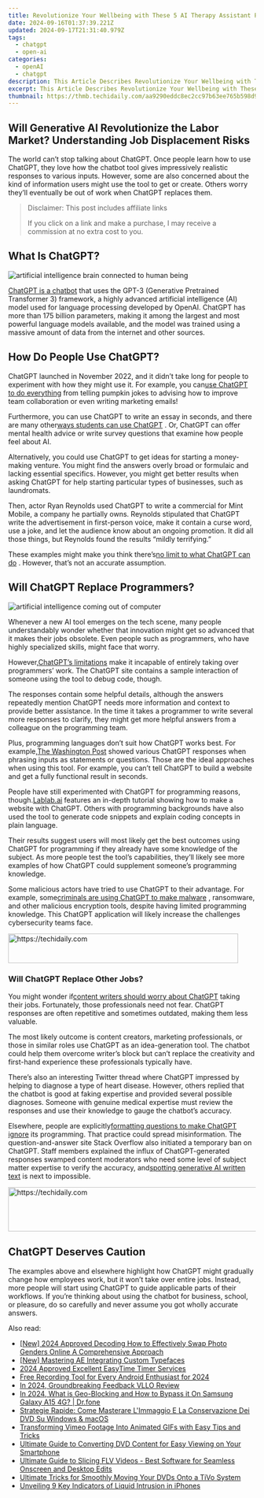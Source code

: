 ```yaml
---
title: Revolutionize Your Wellbeing with These 5 AI Therapy Assistant Programs
date: 2024-09-16T01:37:39.221Z
updated: 2024-09-17T21:31:40.979Z
tags:
  - chatgpt
  - open-ai
categories:
  - openAI
  - chatgpt
description: This Article Describes Revolutionize Your Wellbeing with These 5 AI Therapy Assistant Programs
excerpt: This Article Describes Revolutionize Your Wellbeing with These 5 AI Therapy Assistant Programs
thumbnail: https://thmb.techidaily.com/aa9290eddc8ec2cc97b63ee765b598d95b8b81e9c2cca36d2d92b110af8ad1f5.jpg
---
```


## Will Generative AI Revolutionize the Labor Market? Understanding Job Displacement Risks

 The world can’t stop talking about ChatGPT. Once people learn how to use ChatGPT, they love how the chatbot tool gives impressively realistic responses to various inputs. However, some are also concerned about the kind of information users might use the tool to get or create. Others worry they’ll eventually be out of work when ChatGPT replaces them.

>  Disclaimer: This post includes affiliate links
>
>  If you click on a link and make a purchase, I may receive a commission at no extra cost to you.
>

## What Is ChatGPT?

![artificial intelligence brain connected to human being](https://static1.makeuseofimages.com/wordpress/wp-content/uploads/2023/02/artificial-intelligence-4389372_1920-1.jpg)

[ChatGPT is a chatbot](http://www.makeuseof.com/how-does-chatgpt-work/) that uses the GPT-3 (Generative Pretrained Transformer 3) framework, a highly advanced artificial intelligence (AI) model used for language processing developed by OpenAI. ChatGPT has more than 175 billion parameters, making it among the largest and most powerful language models available, and the model was trained using a massive amount of data from the internet and other sources.

## How Do People Use ChatGPT?

 ChatGPT launched in November 2022, and it didn’t take long for people to experiment with how they might use it. For example, you can[use ChatGPT to do everything](http://www.makeuseof.com/things-you-can-do-with-chatgpt/) from telling pumpkin jokes to advising how to improve team collaboration or even writing marketing emails!

 Furthermore, you can use ChatGPT to write an essay in seconds, and there are many other[ways students can use ChatGPT](https://www.makeuseof.com/how-students-use-chatgpt-in-school/) . Or, ChatGPT can offer mental health advice or write survey questions that examine how people feel about AI.

 Alternatively, you could use ChatGPT to get ideas for starting a money-making venture. You might find the answers overly broad or formulaic and lacking essential specifics. However, you might get better results when asking ChatGPT for help starting particular types of businesses, such as laundromats.

 Then, actor Ryan Reynolds used ChatGPT to write a commercial for Mint Mobile, a company he partially owns. Reynolds stipulated that ChatGPT write the advertisement in first-person voice, make it contain a curse word, use a joke, and let the audience know about an ongoing promotion. It did all those things, but Reynolds found the results “mildly terrifying.”

 These examples might make you think there’s[no limit to what ChatGPT can do](https://www.makeuseof.com/openai-lost-control-chatgpt/) . However, that’s not an accurate assumption.

## Will ChatGPT Replace Programmers?

![artificial intelligence coming out of computer](https://static1.makeuseofimages.com/wordpress/wp-content/uploads/2023/02/artificial-intelligence-7215709_1280.png)

 Whenever a new AI tool emerges on the tech scene, many people understandably wonder whether that innovation might get so advanced that it makes their jobs obsolete. Even people such as programmers, who have highly specialized skills, might face that worry.

 However,[ChatGPT’s limitations](http://www.makeuseof.com/openai-chatgpt-biggest-probelms/) make it incapable of entirely taking over programmers’ work. The ChatGPT site contains a sample interaction of someone using the tool to debug code, though.

 The responses contain some helpful details, although the answers repeatedly mention ChatGPT needs more information and context to provide better assistance. In the time it takes a programmer to write several more responses to clarify, they might get more helpful answers from a colleague on the programming team.

 Plus, programming languages don’t suit how ChatGPT works best. For example,[The Washington Post](https://www.washingtonpost.com/opinions/interactive/2022/chatgpt-questions-predictions-ethics/) showed various ChatGPT responses when phrasing inputs as statements or questions. Those are the ideal approaches when using this tool. For example, you can’t tell ChatGPT to build a website and get a fully functional result in seconds.

 People have still experimented with ChatGPT for programming reasons, though.[Lablab.ai](https://lablab.ai/) features an in-depth tutorial showing how to make a website with ChatGPT. Others with programming backgrounds have also used the tool to generate code snippets and explain coding concepts in plain language.

 Their results suggest users will most likely get the best outcomes using ChatGPT for programming if they already have some knowledge of the subject. As more people test the tool’s capabilities, they’ll likely see more examples of how ChatGPT could supplement someone’s programming knowledge.

 Some malicious actors have tried to use ChatGPT to their advantage. For example, some[criminals are using ChatGPT to make malware](https://www.makeuseof.com/chatgpt-used-by-cybercriminals-to-write-malware/) , ransomware, and other malicious encryption tools, despite having limited programming knowledge. This ChatGPT application will likely increase the challenges cybersecurity teams face.

<!-- affiliate ads begin -->
<a href="https://aligracehair.sjv.io/c/5597632/2135360/19272" target="_top" id="2135360">
  <img src="//a.impactradius-go.com/display-ad/19272-2135360" border="0" alt="https://techidaily.com" width="468" height="60"/>
</a>
<img height="0" width="0" src="https://aligracehair.sjv.io/i/5597632/2135360/19272" style="position:absolute;visibility:hidden;" border="0" />
<!-- affiliate ads end -->

### Will ChatGPT Replace Other Jobs?

 You might wonder if[content writers should worry about ChatGPT](http://www.makeuseof.com/why-chatgpt-wont-take-writing-job/) taking their jobs. Fortunately, those professionals need not fear. ChatGPT responses are often repetitive and sometimes outdated, making them less valuable.

 The most likely outcome is content creators, marketing professionals, or those in similar roles use ChatGPT as an idea-generation tool. The chatbot could help them overcome writer’s block but can’t replace the creativity and first-hand experience these professionals typically have.

 There’s also an interesting Twitter thread where ChatGPT impressed by helping to diagnose a type of heart disease. However, others replied that the chatbot is good at faking expertise and provided several possible diagnoses. Someone with genuine medical expertise must review the responses and use their knowledge to gauge the chatbot’s accuracy.

 Elsewhere, people are explicitly[formatting questions to make ChatGPT ignore](https://www.makeuseof.com/how-to-get-best-results-from-chatgpt/) its programming. That practice could spread misinformation. The question-and-answer site Stack Overflow also initiated a temporary ban on ChatGPT. Staff members explained the influx of ChatGPT-generated responses swamped content moderators who need some level of subject matter expertise to verify the accuracy, and[spotting generative AI written text](http://www.makeuseof.com/dangers-ai-writing-how-spot-ai-generated-text/) is next to impossible.

<!-- affiliate ads begin -->
<a href="https://aligracehair.sjv.io/c/5597632/1997635/19272" target="_top" id="1997635">
  <img src="//a.impactradius-go.com/display-ad/19272-1997635" border="0" alt="https://techidaily.com" width="728" height="90"/>
</a>
<img height="0" width="0" src="https://aligracehair.sjv.io/i/5597632/1997635/19272" style="position:absolute;visibility:hidden;" border="0" />
<!-- affiliate ads end -->

## ChatGPT Deserves Caution

 The examples above and elsewhere highlight how ChatGPT might gradually change how employees work, but it won’t take over entire jobs. Instead, more people will start using ChatGPT to guide applicable parts of their workflows. If you’re thinking about using the chatbot for business, school, or pleasure, do so carefully and never assume you got wholly accurate answers.

<ins class="adsbygoogle"
     style="display:block"
     data-ad-format="autorelaxed"
     data-ad-client="ca-pub-7571918770474297"
     data-ad-slot="1223367746"></ins>

<ins class="adsbygoogle"
     style="display:block"
     data-ad-client="ca-pub-7571918770474297"
     data-ad-slot="8358498916"
     data-ad-format="auto"
     data-full-width-responsive="true"></ins>

<span class="atpl-alsoreadstyle">Also read:</span>
<div><ul>
<li><a href="https://instagram-videos.techidaily.com/new-2024-approved-decoding-how-to-effectively-swap-photo-genders-online-a-comprehensive-approach/"><u>[New] 2024 Approved Decoding How to Effectively Swap Photo Genders Online A Comprehensive Approach</u></a></li>
<li><a href="https://vp-tips.techidaily.com/new-mastering-ae-integrating-custom-typefaces/"><u>[New] Mastering AE Integrating Custom Typefaces</u></a></li>
<li><a href="https://some-techniques.techidaily.com/2024-approved-excellent-easytime-timer-services/"><u>2024 Approved Excellent EasyTime Timer Services</u></a></li>
<li><a href="https://screen-sharing-recording.techidaily.com/free-recording-tool-for-every-android-enthusiast-for-2024/"><u>Free Recording Tool for Every Android Enthusiast for 2024</u></a></li>
<li><a href="https://vp-tips.techidaily.com/in-2024-groundbreaking-feedback-vllo-review/"><u>In 2024, Groundbreaking Feedback VLLO Review</u></a></li>
<li><a href="https://phone-solutions.techidaily.com/in-2024-what-is-geo-blocking-and-how-to-bypass-it-on-samsung-galaxy-a15-4g-drfone-by-drfone-virtual-android/"><u>In 2024, What is Geo-Blocking and How to Bypass it On Samsung Galaxy A15 4G? | Dr.fone</u></a></li>
<li><a href="https://techtrends.techidaily.com/strategie-rapide-come-masterare-limmaggio-e-la-conservazione-dei-dvd-su-windows-and-macos/"><u>Strategie Rapide: Come Masterare L'Immaggio E La Conservazione Dei DVD Su Windows & macOS</u></a></li>
<li><a href="https://tech-revival.techidaily.com/transforming-vimeo-footage-into-animated-gifs-with-easy-tips-and-tricks/"><u>Transforming Vimeo Footage Into Animated GIFs with Easy Tips and Tricks</u></a></li>
<li><a href="https://tech-revival.techidaily.com/ultimate-guide-to-converting-dvd-content-for-easy-viewing-on-your-smartphone/"><u>Ultimate Guide to Converting DVD Content for Easy Viewing on Your Smartphone</u></a></li>
<li><a href="https://tech-revival.techidaily.com/ultimate-guide-to-slicing-flv-videos-best-software-for-seamless-onscreen-and-desktop-edits/"><u>Ultimate Guide to Slicing FLV Videos - Best Software for Seamless Onscreen and Desktop Edits</u></a></li>
<li><a href="https://tech-revival.techidaily.com/ultimate-tricks-for-smoothly-moving-your-dvds-onto-a-tivo-system/"><u>Ultimate Tricks for Smoothly Moving Your DVDs Onto a TiVo System</u></a></li>
<li><a href="https://fox-that.techidaily.com/unveiling-9-key-indicators-of-liquid-intrusion-in-iphones/"><u>Unveiling 9 Key Indicators of Liquid Intrusion in iPhones</u></a></li>
</ul></div>

